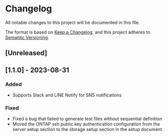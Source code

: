 # Changelog

All notable changes to this project will be documented in this file.

The format is based on [Keep a Changelog](https://keepachangelog.com/en/1.0.0/),
and this project adheres to [Semantic Versioning](https://semver.org/spec/v2.0.0.html).

## [Unreleased]

## [1.1.0] - 2023-08-31

### Added

- Supports Slack and LINE Notify for SNS notifications

### Fixed

- Fixed a bug that failed to generate test files without sequential definition
- Moved the ONTAP ssh public key authentication configuration from the server setup section to the storage setup section in the setup document.
